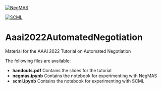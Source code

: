 [![NegMAS](https://mybinder.org/badge_logo.svg)](https://mybinder.org/v2/gh/yasserfarouk/Aaai2022AutomatedNegotiation/HEAD?labpath=negmas.ipynb)

[![SCML](https://mybinder.org/badge_logo.svg)](https://mybinder.org/v2/gh/yasserfarouk/Aaai2022AutomatedNegotiation/HEAD?labpath=scml.ipynb)

# Aaai2022AutomatedNegotiation
Material for the AAAI 2022 Tutorial on Automated Negotiation

The following files are available:

- **handouts.pdf** Contains the slides for the tutorial
- **negmas.ipynb** Contains the notebook for experimenting with NegMAS
- **scml.ipynb** Contains the notebook for experimenting with SCML

